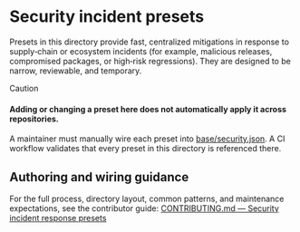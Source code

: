 # Security incident presets

Presets in this directory provide fast, centralized mitigations in response to supply‑chain or ecosystem incidents (for example, malicious releases, compromised packages, or high‑risk regressions). They are designed to be narrow, reviewable, and temporary.

> [!CAUTION]
> #### Adding or changing a preset here does not automatically apply it across repositories.
>
> A maintainer must manually wire each preset into [base/security.json](../base/security.json). A CI workflow validates that every preset in this directory is referenced there.

## Authoring and wiring guidance

For the full process, directory layout, common patterns, and maintenance expectations, see the contributor guide: [CONTRIBUTING.md — Security incident response presets](../CONTRIBUTING.md#security-incident-response-presets)
